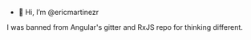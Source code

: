 - 👋 Hi, I’m @ericmartinezr

I was banned from Angular's gitter and RxJS repo for thinking different.
